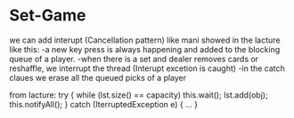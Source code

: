 # Set-Game
we can add interupt (Cancellation pattern) like mani showed in the lacture like this:
-a new key press is always happening and added to the blocking queue of a player.
-when there is a set and dealer removes cards or reshaffle, we interrupt the thread (Interupt excetion is caught)
-in the catch claues we erase all the queued picks of a player

from lacture:
try {
    while (lst.size() == capacity)
        this.wait();
    lst.add(obj);
    this.notifyAll();
    } catch (IterruptedException e) {
        …
    }
